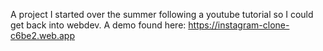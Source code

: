 A project I started over the summer following a youtube tutorial so I could get back into webdev. 
 A demo found here: https://instagram-clone-c6be2.web.app
